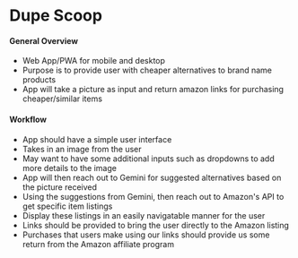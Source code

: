 # Dupe Scoop
#### General Overview
* Web App/PWA for mobile and desktop
* Purpose is to provide user with cheaper alternatives to brand name products
* App will take a picture as input and return amazon links for purchasing cheaper/similar items

#### Workflow
* App should have a simple user interface
* Takes in an image from the user
* May want to have some additional inputs such as dropdowns to add more details to the image
* App will then reach out to Gemini for suggested alternatives based on the picture received
* Using the suggestions from Gemini, then reach out to Amazon's API to get specific item listings
* Display these listings in an easily navigatable manner for the user
* Links should be provided to bring the user directly to the Amazon listing
* Purchases that users make using our links should provide us some return from the Amazon affiliate program
